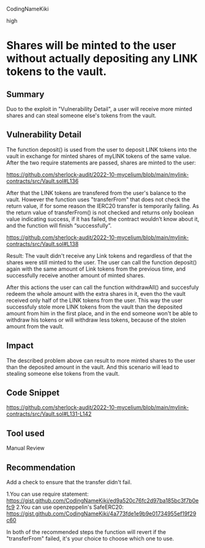 CodingNameKiki

high

# Shares will be minted to the user without actually depositing any LINK tokens to the vault.

## Summary
Duo to the exploit in "Vulnerability Detail", a user will receive more minted shares and can steal someone else's tokens from the vault.

## Vulnerability Detail
The function deposit() is used from the user to deposit LINK tokens into the vault in exchange for minted shares of myLINK tokens of the same value. After the two require statements are passed, shares are minted to the user:

https://github.com/sherlock-audit/2022-10-mycelium/blob/main/mylink-contracts/src/Vault.sol#L136

After that the LINK tokens are transfered from the user's balance to the vault. 
However the function uses "transferFrom" that does not check the return value, if for some reason the IERC20 transfer is temporarily failing. As the return value of transferFrom() is not checked and returns only boolean value indicating success, if it has failed, the contract wouldn’t know about it, and the function will finish “successfully”. 

https://github.com/sherlock-audit/2022-10-mycelium/blob/main/mylink-contracts/src/Vault.sol#L138

Result:
The vault didn't receive any Link tokens and regardless of that the shares were still minted to the user. 
The user can call the function deposit() again with the same amount of Link tokens from the previous time, and successfully receive another amount of minted shares.

After this actions the user can call the function withdrawAll() and succesfuly redeem the whole amount with the extra shares in it, even tho the vault received only half of the LINK tokens from the user. 
This way the user successfuly stole more LINK tokens from the vault than the deposited amount from him in the first place, and in the end someone won't be able to withdraw his tokens or will withdraw less tokens, because of the stolen amount from the vault.

## Impact
The described problem above can result to more minted shares to the user than the deposited amount in the vault.
And this scenario will lead to stealing someone else tokens from the vault.

## Code Snippet
https://github.com/sherlock-audit/2022-10-mycelium/blob/main/mylink-contracts/src/Vault.sol#L131-L142

## Tool used

Manual Review

## Recommendation
Add a check to ensure that the transfer didn't fail.

1.You can use require statement: https://gist.github.com/CodingNameKiki/ed9a520c76fc2d97ba185bc3f7b0efc9
2.You can use openzeppelin's SafeERC20: https://gist.github.com/CodingNameKiki/4a773fde1e9b9e01734955ef19f29c60

In both of the recommended steps the function will revert if the "transferFrom" failed, it's your choice to choose which one to use.
